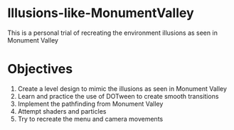 # Illusions-like-MonumentValley
 This is a personal trial of recreating the environment illusions as seen in Monument Valley
 
 # Objectives
 1. Create a level design to mimic the illusions as seen in Monument Valley
 2. Learn and practice the use of DOTween to create smooth transitions
 3. Implement the pathfinding from Monument Valley
 4. Attempt shaders and particles
 5. Try to recreate the menu and camera movements
